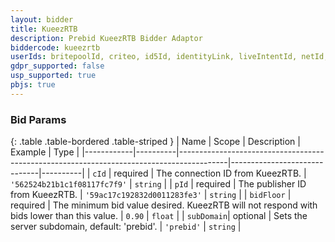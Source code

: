 ```yaml
---
layout: bidder
title: KueezRTB
description: Prebid KueezRTB Bidder Adaptor
biddercode: kueezrtb
userIds: britepoolId, criteo, id5Id, identityLink, liveIntentId, netId, parrableId, pubCommonId, unifiedId
gdpr_supported: false
usp_supported: true
pbjs: true
---
```


### Bid Params

{: .table .table-bordered .table-striped }
| Name       | Scope    | Description                                                                              | Example                      | Type     |
|------------|----------|------------------------------------------------------------------------------------------|------------------------------|----------|
| `cId`      | required | The connection ID from KueezRTB.                                                          | `'562524b21b1c1f08117fc7f9'` | `string` |
| `pId`      | required | The publisher ID from KueezRTB.                                                           | `'59ac17c192832d0011283fe3'` | `string` |
| `bidFloor` | required | The minimum bid value desired. KueezRTB will not respond with bids lower than this value. | `0.90`                       | `float`  |
| `subDomain`| optional | Sets the server subdomain, default: 'prebid'.                                            | `'prebid'`                     | `string` |
